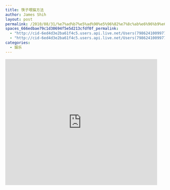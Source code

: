 ```yaml
---
title: 筷子喂猫方法
author: James Shih
layout: post
permalink: /2010/08/31/%e7%ad%b7%e5%ad%90%e5%96%82%e7%8c%ab%e6%96%b9%e6%b3%95/
spaces_666edbae79c1d30694f5e5d213cfdf0f_permalink:
  - "http://cid-6ed4d3e2ba61f4c5.users.api.live.net/Users(7986241009977783493)/Blogs('6ED4D3E2BA61F4C5!102')/Entries('6ED4D3E2BA61F4C5!1327')?authkey=72j5ZQnBJYQ%24"
  - "http://cid-6ed4d3e2ba61f4c5.users.api.live.net/Users(7986241009977783493)/Blogs('6ED4D3E2BA61F4C5!102')/Entries('6ED4D3E2BA61F4C5!1327')?authkey=72j5ZQnBJYQ%24"
categories:
  - 娱乐
---
```

<iframe src="http://www.tudou.com/programs/view/html5embed.action?type=0&code=tVOvOTI-EKc&lcode=&resourceId=0_06_05_99" allowtransparency="true" allowfullscreen="true" allowfullscreenInteractive="true" scrolling="no" border="0" frameborder="0" style="width:480px;height:400px;"></iframe>

